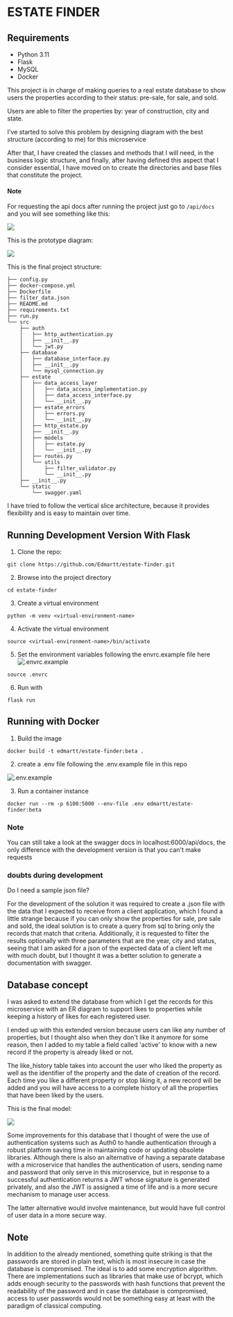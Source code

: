 # ESTATE FINDER

## Requirements

- Python 3.11
- Flask
- MySQL
- Docker


This project is in charge of making queries to a real estate database to show users the properties according to their status: pre-sale, for sale, and sold.

Users are able to filter the properties by: year of construction, city and state.

I've started to solve this problem by designing diagram with the best structure (according to me) for this microservice


After that, I have created the classes and methods that I will need, in the business logic structure, and finally, after having defined this aspect that I consider essential, I have moved on to create the directories and base files that constitute the project.


#### Note

For requesting the api docs after running the project just go to `/api/docs` and you will see something like this:

![](https://github.com/Edmartt/estate-finder/blob/dev/assets/swagger.png)


This is the prototype diagram:

![](https://github.com/Edmartt/estate-finder/blob/dev/assets/prototype.png)

This is the final project structure:

```
├── config.py
├── docker-compose.yml
├── Dockerfile
├── filter_data.json
├── README.md
├── requirements.txt
├── run.py
└── src
    ├── auth
    │   ├── http_authentication.py
    │   ├── __init__.py
    │   └── jwt.py
    ├── database
    │   ├── database_interface.py
    │   ├── __init__.py
    │   └── mysql_connection.py
    ├── estate
    │   ├── data_access_layer
    │   │   ├── data_access_implementation.py
    │   │   ├── data_access_interface.py
    │   │   └── __init__.py
    │   ├── estate_errors
    │   │   ├── errors.py
    │   │   └── __init__.py
    │   ├── http_estate.py
    │   ├── __init__.py
    │   ├── models
    │   │   ├── estate.py
    │   │   └── __init__.py
    │   ├── routes.py
    │   └── utils
    │       ├── filter_validator.py
    │       └── __init__.py
    ├── __init__.py
    └── static
        └── swagger.yaml
```

I have tried to follow the vertical slice architecture, because it provides flexibility and is easy to maintain over time.


## Running Development Version With Flask

1. Clone the repo:

```
git clone https://github.com/Edmartt/estate-finder.git
```

2. Browse into the project directory

```
cd estate-finder
```

3. Create a virtual environment

```
python -m venv <virtual-environment-name>
```

4. Activate the virtual environment

```
source <virtual-environment-name>/bin/activate
```

5. Set the environment variables following the envrc.example file here ![.envrc.example](https://github.com/Edmartt/estate-finder/blob/dev/.envrc.example)

```
source .envrc
```

6. Run with

```
flask run
```

## Running with Docker

1. Build the image

```
docker build -t edmartt/estate-finder:beta .
```

2. create a .env file following the .env.example file in this repo

![.env.example](https://github.com/Edmartt/estate-finder/blob/dev/.env.example)

3. Run a container instance

```
docker run --rm -p 6100:5000 --env-file .env edmartt/estate-finder:beta
```

### Note

You can still take a look at the swagger docs in localhost:6000/api/docs, the only difference with the development version is that you can't make requests


### doubts during development


Do I need a sample json file?

For the development of the solution it was required to create a .json file with the data that I expected to receive from a client application, which I found a little strange because if you can only show the properties for sale, pre sale and sold, the ideal solution is to create a query from sql to bring only the records that match that criteria. Additionally, it is requested to filter the results optionally with three parameters that are the year, city and status, seeing that I am asked for a json of the expected data of a client left me with much doubt, but I thought it was a better solution to generate a documentation with swagger.

## Database concept

I was asked to extend the database from which I get the records for this microservice with an ER diagram to support likes to properties while keeping a history of likes for each registered user.

I ended up with this extended version because users can like any number of properties, but I thought also when they don't like it anymore for some reason, then I added to my table a field called 'active' to know with a new record if the property is already liked or not.

The like_history table takes into account the user who liked the property as well as the identifier of the property and the date of creation of the record. Each time you like a different property or stop liking it, a new record will be added and you will have access to a complete history of all the properties that have been liked by the users.

This is the final model:


![](https://github.com/Edmartt/estate-finder/blob/dev/assets/extended%20database.png)


Some improvements for this database that I thought of were the use of authentication systems such as Auth0 to handle authentication through a robust platform saving time in maintaining code or updating obsolete libraries. Although there is also an alternative of having a separate database with a microservice that handles the authentication of users, sending name and password that only serve in this microservice, but in response to a successful authentication returns a JWT whose signature is generated privately, and also the JWT is assigned a time of life and is a more secure mechanism to manage user access.

The latter alternative would involve maintenance, but would have full control of user data in a more secure way.


## Note

In addition to the already mentioned, something quite striking is that the passwords are stored in plain text, which is most insecure in case the database is compromised. The ideal is to add some encryption algorithm. There are implementations such as libraries that make use of bcrypt, which adds enough security to the passwords with hash functions that prevent the readability of the password and in case the database is compromised, access to user passwords would not be something easy at least with the paradigm of classical computing.

